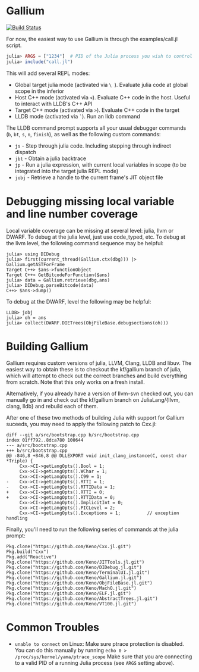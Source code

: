# Gallium

[![Build Status](https://travis-ci.org/Keno/Gallium.jl.svg?branch=master)](https://travis-ci.org/Keno/Gallium.jl)

For now, the easiest way to use Gallium is through the examples/call.jl script.

```julia
julia> ARGS = ["1234"]  # PID of the Julia process you wish to control
julia> include("call.jl")
```

This will add several REPL modes:
- Global target julia mode (activated via `\ `). Evaluate julia code at global scope in the inferior
- Host C++ mode (activated via `<`). Evaluate C++ code in the host. Useful to interact with LLDB's C++ API
- Target C++ mode (activated via `>`). Evaluate C++ code in the target
- LLDB mode (activated via ``` ` ```). Run an lldb command

The LLDB command prompt supports all your usual debugger commands (`b`, `bt`, `s`, `n`, `finish`), as well as the following custom commands:
- `js` - Step through julia code. Including stepping through indirect dispatch
- `jbt` - Obtain a julia backtrace
- `jp` - Run a julia expression, with current local variables in scope (to be integrated into the target julia REPL mode)
- `jobj` - Retrieve a handle to the current frame's JIT object file

# Debugging missing local variable and line number coverage

Local variable coverage can be missing at several level: julia, llvm or DWARF. To debug at the julia level, just use code_typed, etc. To debug at the llvm level, the following command sequence may be helpful:

```
julia> using DIDebug
julia> first(current_thread(Gallium.ctx(dbg))) |> Gallium.getASTForFrame
Target C++> $ans->functionObject
Target C++> GetBitcodeForFunction($ans)
julia> data = Gallium.retrieve(dbg,ans)
julia> DIDebug.parseBitcode(data)
C++> $ans->dump()
```

To debug at the DWARF, level the following may be helpful:

```
LLDB> jobj
julia> oh = ans
julia> collect(DWARF.DIETrees(ObjFileBase.debugsections(oh)))
```

# Building Gallium

Gallium requires custom versions of julia, LLVM, Clang, LLDB and libuv. The easiest way to obtain these
is to checkout the kf/gallium branch of julia, which will attempt to check out the correct branches and
build everything from scratch. Note that this only works on a fresh install.

Alternatively, if you already have a version of llvm-svn checked out, you can manually go in and
check out the kf/gallium branch on JuliaLang/{llvm, clang, lldb} and rebuild each of them.

After one of these two methods of building Julia with support for Gallium suceeds, you may need to apply
the following patch to Cxx.jl:

```
diff --git a/src/bootstrap.cpp b/src/bootstrap.cpp
index 01ff792..8dca780 100644
--- a/src/bootstrap.cpp
+++ b/src/bootstrap.cpp
@@ -846,8 +846,8 @@ DLLEXPORT void init_clang_instance(C, const char *Triple) {
     Cxx->CI->getLangOpts().Bool = 1;
     Cxx->CI->getLangOpts().WChar = 1;
     Cxx->CI->getLangOpts().C99 = 1;
-    Cxx->CI->getLangOpts().RTTI = 1;
-    Cxx->CI->getLangOpts().RTTIData = 1;
+    Cxx->CI->getLangOpts().RTTI = 0;
+    Cxx->CI->getLangOpts().RTTIData = 0;
     Cxx->CI->getLangOpts().ImplicitInt = 0;
     Cxx->CI->getLangOpts().PICLevel = 2;
     Cxx->CI->getLangOpts().Exceptions = 1;          // exception handling
```
Finally, you'll need to run the following series of commands at the julia prompt:
```
Pkg.clone("https://github.com/Keno/Cxx.jl.git")
Pkg.build("Cxx")
Pkg.add("Reactive")
Pkg.clone("https://github.com/Keno/JITTools.jl.git")
Pkg.clone("https://github.com/Keno/DIDebug.jl.git")
Pkg.clone("https://github.com/Keno/TerminalUI.jl.git")
Pkg.clone("https://github.com/Keno/Gallium.jl.git")
Pkg.clone("https://github.com/Keno/ObjFileBase.jl.git")
Pkg.clone("https://github.com/Keno/MachO.jl.git")
Pkg.clone("https://github.com/Keno/ELF.jl.git")
Pkg.clone("https://github.com/Keno/AbstractTrees.jl.git")
Pkg.clone("https://github.com/Keno/VT100.jl.git")
```

# Common Troubles

- `unable to connect` on Linux: Make sure ptrace protection is disabled. You can do this manually by running `echo 0 > /proc/sys/kernel/yama/ptrace_scope` Make sure that you are connecting to a valid PID of a running Julia process (see `ARGS` setting above).


